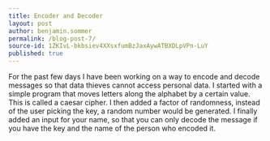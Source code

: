 ```yaml
---
title: Encoder and Decoder
layout: post
author: benjamin.sommer
permalink: /blog-post-7/
source-id: 1ZKIvL-bkbsiev4XXsxfumBzJaxAywATBXDLpVPn-LuY
published: true
---
```

For the past few days I have been working on a way to encode and decode messages so that data thieves cannot access personal data. I started with a simple program that moves letters along the alphabet by a certain value. This is called a caesar cipher. I then added a factor of randomness, instead of the user picking the key, a random number would be generated. I finally added an input for your name, so that you can only decode the message if you have the key and the name of the person who encoded it.

